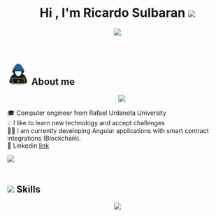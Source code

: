 <h1 align="center"><b>Hi , I'm Ricardo Sulbaran </b><img src="https://media.giphy.com/media/hvRJCLFzcasrR4ia7z/giphy.gif" width="35"></h1>
<!--  -->
<p align="center">
  <a href="https://github.com/rsulbaranc"><img src="https://readme-typing-svg.herokuapp.com?font=Time+New+Roman&color=cyan&size=25&center=true&vCenter=true&width=600&height=100&lines=I'm+Ricardo+Sulbaran...;I'm+Computer+Engineer,;I'm+Angular+Developer,;I'm+FullStack+Developer"></a>
</p>


<br>



	
## <picture><img src = "https://github.com/0xAbdulKhalid/0xAbdulKhalid/raw/main/assets/mdImages/about_me.gif" width = 50px></picture> **About me**

<picture> <img align="right" src="https://raw.githubusercontent.com/7oSkaaa/7oSkaaa/main/Images/Right_Side.gif" width = 250px></picture>

<br>

🎓 Computer engineer from Rafael Urdaneta University <br>
💡 I like to learn new technology and accept challenges <br>
👩‍💻 I am currently developing Angular applications with smart contract integrations (Blockchain). <br>
📝 Linkedin [link](https://www.linkedin.com/in/rsulbaranc/) <br>

<img src="https://user-images.githubusercontent.com/73097560/115834477-dbab4500-a447-11eb-908a-139a6edaec5c.gif"><br><br>

## <img src="https://media2.giphy.com/media/QssGEmpkyEOhBCb7e1/giphy.gif?cid=ecf05e47a0n3gi1bfqntqmob8g9aid1oyj2wr3ds3mg700bl&rid=giphy.gif" width ="25"><b> Skills</b>


<p align="center">
    <img src="https://skillicons.dev/icons?i=js,html,css,nodejs,angular,react,java,mongodb,postgres,tailwind,ts,vite,bootstrap,express" />
</p>



<br>   


<!--
- I’m currently open for an Intern or a new job opportunity, this is [my resume](https://read.cv/0xabdulkhalid)

<br><br>

<!--
**rsulbaranc/rsulbaranc** is a ✨ _special_ ✨ repository because its `README.md` (this file) appears on your GitHub profile.

Here are some ideas to get you started:

- 🔭 I’m currently working on ...
- 🌱 I’m currently learning ...
- 👯 I’m looking to collaborate on ...
- 🤔 I’m looking for help with ...
- 💬 Ask me about ...
- 📫 How to reach me: ...
- 😄 Pronouns: ...
- ⚡ Fun fact: ...
-->
